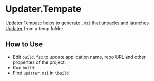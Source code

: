 # Updater.Tempate

Updater.Tempate helps to generate `.msi` that unpacks and launches [Updater](https://github.com/domartynov/Updater) 
from a temp folder.

## How to Use

* Edit `build.fsx` to update application name, repo URL and other properties of the project. 
* Run `build`. 
* Find `updater.msi` in `\build`
